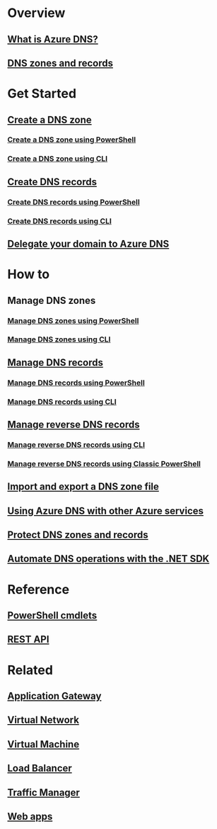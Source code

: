 # Overview
## [What is Azure DNS?](dns-overview.md)
## [DNS zones and records](dns-zones-records.md)

# Get Started

## [Create a DNS zone](dns-getstarted-create-dnszone-portal.md)
### [Create a DNS zone using PowerShell](dns-getstarted-create-dnszone.md)
### [Create a DNS zone using CLI](dns-getstarted-create-dnszone-cli.md)

## [Create DNS records](dns-getstarted-create-recordset-portal.md)
### [Create DNS records using PowerShell](dns-getstarted-create-recordset.md)
### [Create DNS records using CLI](dns-getstarted-create-recordset-cli.md)

## [Delegate your domain to Azure DNS](dns-domain-delegation.md)

# How to

## Manage DNS zones
### [Manage DNS zones using PowerShell](dns-operations-dnszones.md)
### [Manage DNS zones using CLI](dns-operations-dnszones.md)

## [Manage DNS records](dns-operations-recordsets-portal.md)
### [Manage DNS records using PowerShell](dns-operations-recordsets.md)
### [Manage DNS records using CLI](dns-operations-recordsets-cli.md)

## [Manage reverse DNS records](dns-reverse-dns-record-operations-ps.md)
### [Manage reverse DNS records using CLI](dns-reverse-dns-record-operations-cli.md)
### [Manage reverse DNS records using Classic PowerShell](dns-reverse-dns-record-operations-classic-ps.md)

## [Import and export a DNS zone file](dns-import-export.md)
## [Using Azure DNS with other Azure services](dns-for-azure-services.md)
## [Protect DNS zones and records](dns-protect-zones-recordsets.md)
## [Automate DNS operations with the .NET SDK](dns-sdk.md)

# Reference
## [PowerShell cmdlets](https://msdn.microsoft.com/en-us/library/azure/mt126288(v=azure.300))
## [REST API](https://msdn.microsoft.com/library/azure/mt163862)

# Related
## [Application Gateway](../application-gateway/index.md)
## [Virtual Network](../virtual-network/index.md)
## [Virtual Machine](../virtual-machines/index.md)
## [Load Balancer](../load-balancer/index.md)
## [Traffic Manager](../traffic-manager/index.md)
## [Web apps](../app-services-web/index.md)
